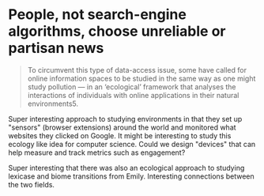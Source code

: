 # People, not search-engine algorithms, choose unreliable or partisan news

> To circumvent this type of data-access issue, some have called for online information spaces to be studied in the same way as one might study pollution — in an ‘ecological’ framework that analyses the interactions of individuals with online applications in their natural environments5.

Super interesting approach to studying environments in that they set up "sensors" (browser extensions) around the world and monitored what websites they clicked on Google. It might be interesting to study this ecology like idea for computer science. Could we design "devices" that can help measure and track metrics such as engagement?

Super interesting that there was also an ecological approach to studying lexicase and biome transitions from Emily. Interesting connections between the two fields.